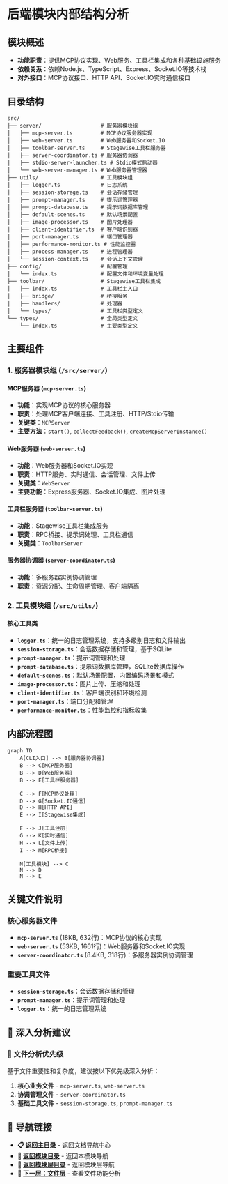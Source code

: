 # 后端模块内部结构分析

## 模块概述
- **功能职责**：提供MCP协议实现、Web服务、工具栏集成和各种基础设施服务
- **依赖关系**：依赖Node.js、TypeScript、Express、Socket.IO等技术栈
- **对外接口**：MCP协议接口、HTTP API、Socket.IO实时通信接口

## 目录结构
```
src/
├── server/                   # 服务器模块组
│   ├── mcp-server.ts         # MCP协议服务器实现
│   ├── web-server.ts         # Web服务器和Socket.IO
│   ├── toolbar-server.ts     # Stagewise工具栏服务器
│   ├── server-coordinator.ts # 服务器协调器
│   ├── stdio-server-launcher.ts # Stdio模式启动器
│   └── web-server-manager.ts # Web服务器管理器
├── utils/                    # 工具模块组
│   ├── logger.ts             # 日志系统
│   ├── session-storage.ts    # 会话存储管理
│   ├── prompt-manager.ts     # 提示词管理器
│   ├── prompt-database.ts    # 提示词数据库管理
│   ├── default-scenes.ts     # 默认场景配置
│   ├── image-processor.ts    # 图片处理器
│   ├── client-identifier.ts  # 客户端识别器
│   ├── port-manager.ts       # 端口管理器
│   ├── performance-monitor.ts # 性能监控器
│   ├── process-manager.ts    # 进程管理器
│   └── session-context.ts    # 会话上下文管理
├── config/                   # 配置管理
│   └── index.ts              # 配置文件和环境变量处理
├── toolbar/                  # Stagewise工具栏集成
│   ├── index.ts              # 工具栏主入口
│   ├── bridge/               # 桥接服务
│   ├── handlers/             # 处理器
│   └── types/                # 工具栏类型定义
└── types/                    # 全局类型定义
    └── index.ts              # 主要类型定义
```

## 主要组件

### 1. 服务器模块组 (`/src/server/`)

#### MCP服务器 (`mcp-server.ts`)
- **功能**：实现MCP协议的核心服务器
- **职责**：处理MCP客户端连接、工具注册、HTTP/Stdio传输
- **关键类**：`MCPServer`
- **主要方法**：`start()`, `collectFeedback()`, `createMcpServerInstance()`

#### Web服务器 (`web-server.ts`)
- **功能**：Web服务器和Socket.IO实现
- **职责**：HTTP服务、实时通信、会话管理、文件上传
- **关键类**：`WebServer`
- **主要功能**：Express服务器、Socket.IO集成、图片处理

#### 工具栏服务器 (`toolbar-server.ts`)
- **功能**：Stagewise工具栏集成服务
- **职责**：RPC桥接、提示词处理、工具栏通信
- **关键类**：`ToolbarServer`

#### 服务器协调器 (`server-coordinator.ts`)
- **功能**：多服务器实例协调管理
- **职责**：资源分配、生命周期管理、客户端隔离

### 2. 工具模块组 (`/src/utils/`)

#### 核心工具类
- **`logger.ts`**：统一的日志管理系统，支持多级别日志和文件输出
- **`session-storage.ts`**：会话数据存储和管理，基于SQLite
- **`prompt-manager.ts`**：提示词管理和处理
- **`prompt-database.ts`**：提示词数据库管理，SQLite数据库操作
- **`default-scenes.ts`**：默认场景配置，内置编码场景和模式
- **`image-processor.ts`**：图片上传、压缩和处理
- **`client-identifier.ts`**：客户端识别和环境检测
- **`port-manager.ts`**：端口分配和管理
- **`performance-monitor.ts`**：性能监控和指标收集

## 内部流程图

```mermaid
graph TD
    A[CLI入口] --> B[服务器协调器]
    B --> C[MCP服务器]
    B --> D[Web服务器]
    B --> E[工具栏服务器]
    
    C --> F[MCP协议处理]
    D --> G[Socket.IO通信]
    D --> H[HTTP API]
    E --> I[Stagewise集成]
    
    F --> J[工具注册]
    G --> K[实时通信]
    H --> L[文件上传]
    I --> M[RPC桥接]
    
    N[工具模块] --> C
    N --> D
    N --> E
```

## 关键文件说明

### 核心服务器文件
- **`mcp-server.ts`** (18KB, 632行)：MCP协议的核心实现
- **`web-server.ts`** (53KB, 1661行)：Web服务器和Socket.IO实现
- **`server-coordinator.ts`** (8.4KB, 318行)：多服务器实例协调管理

### 重要工具文件
- **`session-storage.ts`**：会话数据存储和管理
- **`prompt-manager.ts`**：提示词管理和处理
- **`logger.ts`**：统一的日志管理系统

## 📍 深入分析建议

### 🎯 文件分析优先级
基于文件重要性和复杂度，建议按以下优先级深入分析：
1. **核心业务文件** - `mcp-server.ts`, `web-server.ts`
2. **协调管理文件** - `server-coordinator.ts`
3. **基础工具文件** - `session-storage.ts`, `prompt-manager.ts`

## 🧭 导航链接
- **📋 [返回主目录](../../README.md)** - 返回文档导航中心
- **🔧 [返回模块目录](./index.md)** - 返回本模块导航
- **🔧 [返回模块层目录](../index.md)** - 返回模块层导航
- **📁 [下一层：文件层](../../文件层/index.md)** - 查看文件功能分析 